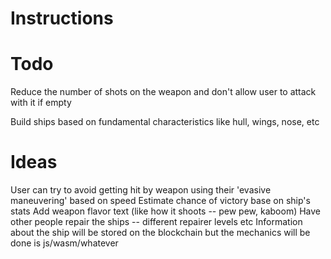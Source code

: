 # Instructions

# Todo
Reduce the number of shots on the weapon and don't allow user to attack with it if empty

Build ships based on fundamental characteristics like hull, wings, nose, etc

# Ideas
User can try to avoid getting hit by weapon using their 'evasive maneuvering' based on speed
Estimate chance of victory base on ship's stats
Add weapon flavor text (like how it shoots -- pew pew, kaboom)
Have other people repair the ships -- different repairer levels etc
Information about the ship will be stored on the blockchain but the mechanics will be done is js/wasm/whatever